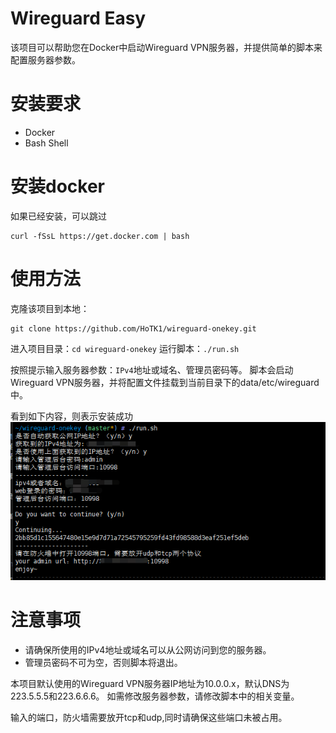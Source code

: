 # Wireguard Easy
该项目可以帮助您在Docker中启动Wireguard VPN服务器，并提供简单的脚本来配置服务器参数。


# 安装要求
- Docker
- Bash Shell

# 安装docker
如果已经安装，可以跳过
```
curl -fSsL https://get.docker.com | bash
```

# 使用方法
克隆该项目到本地：
```
git clone https://github.com/HoTK1/wireguard-onekey.git
```

进入项目目录：`cd wireguard-onekey`
运行脚本：`./run.sh`

按照提示输入服务器参数：`IPv4`地址或域名、管理员密码等。
脚本会启动Wireguard VPN服务器，并将配置文件挂载到当前目录下的data/etc/wireguard中。

看到如下内容，则表示安装成功
![](./asserts/success.png)

# 注意事项
- 请确保所使用的IPv4地址或域名可以从公网访问到您的服务器。
- 管理员密码不可为空，否则脚本将退出。

本项目默认使用的Wireguard VPN服务器IP地址为10.0.0.x，默认DNS为223.5.5.5和223.6.6.6。
如需修改服务器参数，请修改脚本中的相关变量。

输入的端口，防火墙需要放开tcp和udp,同时请确保这些端口未被占用。


